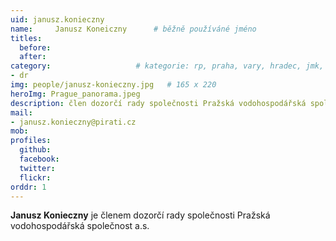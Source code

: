 ```yaml
---
uid: janusz.konieczny
name:     Janusz Koneiczny  	# běžně používáné jméno
titles:
  before: 
  after:
category:                 	# kategorie: rp, praha, vary, hradec, jmk, senat
- dr
img: people/janusz-konieczny.jpg   # 165 x 220
heroImg: Prague_panorama.jpeg
description: člen dozorčí rady společnosti Pražská vodohospodářská společnost a.s.
mail:
- janusz.konieczny@pirati.cz
mob:
profiles:
  github:       
  facebook:  
  twitter: 		  
  flickr:	
orddr: 1	  
---
```


**Janusz Konieczny** je členem dozorčí rady společnosti Pražská vodohospodářská společnost a.s.
